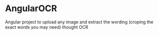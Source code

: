 # AngularOCR
Angular project to upload any image and extract the wording (croping the exact words you may need) thought OCR
